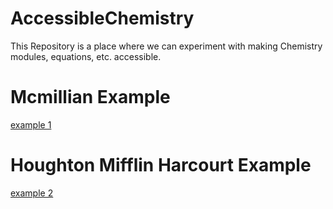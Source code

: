 # AccessibleChemistry
This Repository is a place where we can experiment with making Chemistry modules, equations, etc. accessible.

# Mcmillian Example
[example 1](https://benetech.github.io/AccessibleChemistry/Examples/MathML_equations_and_images/Macmillan_01/html/TEST.xhtml)

# Houghton Mifflin Harcourt Example
[example 2](https://benetech.github.io/AccessibleChemistry/Examples/HMH_Examples_files/HMH_Examples.htm)
